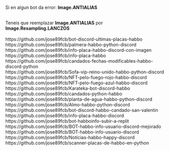Si en algun bot da error: <b>Image.ANTIALIAS</b>

<br>
Teneis que reemplazar <b>Image.ANTIALIAS</b> por <b>Image.Resampling.LANCZOS</b>

<br>
<br>
https://github.com/jose89fcb/bot-discord-ultimas-placas-habbo
<br>
https://github.com/jose89fcb/palmera-habbo-python-discord
<br>
https://github.com/jose89fcb/info-placa-habbo-discord-con-imagen
<br>
https://github.com/jose89fcb/info-placa-habbo
<br>
https://github.com/jose89fcb/candados-fechas-modificables-habbo-discord-python
<br>
https://github.com/jose89fcb/Sofa-vip-reino-unido-habbo-python-discord
<br>
https://github.com/jose89fcb/NFT-pelo-fuego-rojo-habbo-discord
<br>
https://github.com/jose89fcb/NFT-pelo-fuego-azul-habbo-discord
<br>
https://github.com/jose89fcb/Karateka-bot-discord-habbo
<br>
https://github.com/jose89fcb/candados-python-habbo
<br>
https://github.com/jose89fcb/planta-de-agua-habbo-python-discord
<br>
https://github.com/jose89fcb/Almo-habbo-python-discord
<br>
https://github.com/jose89fcb/bot-discord-habbo-candado-san-valentin
<br>
https://github.com/jose89fcb/info-placa-habbo-discord
<br>
https://github.com/jose89fcb/bot-habboinfo-subir-a-replit
<br>
https://github.com/jose89fcb/BOT-habbo-info-usuario-discord-mejorado
<br>
https://github.com/jose89fcb/BOT-habbo-info-usuario-discord
<br>
https://github.com/jose89fcb/Noticias-habbo-happy-discord
<br>
https://github.com/jose89fcb/scanner-placas-de-habbo-en-python
